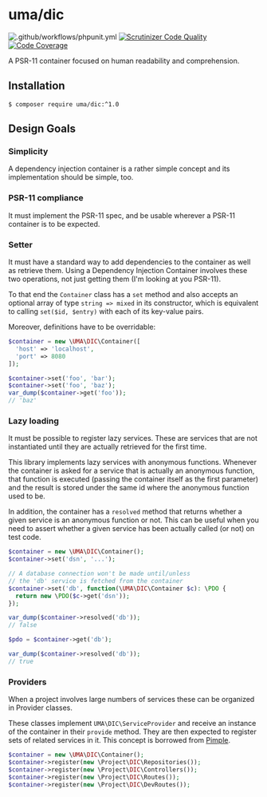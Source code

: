 # uma/dic

![.github/workflows/phpunit.yml](https://github.com/1ma/DIC/workflows/.github/workflows/phpunit.yml/badge.svg) [![Scrutinizer Code Quality](https://scrutinizer-ci.com/g/1ma/DIC/badges/quality-score.png?b=master)](https://scrutinizer-ci.com/g/1ma/DIC/?branch=master) [![Code Coverage](https://scrutinizer-ci.com/g/1ma/DIC/badges/coverage.png?b=master)](https://scrutinizer-ci.com/g/1ma/DIC/?branch=master)

A PSR-11 container focused on human readability and comprehension.


## Installation

```
$ composer require uma/dic:^1.0
```


## Design Goals

### Simplicity

A dependency injection container is a rather simple concept and its implementation should be simple, too.

### PSR-11 compliance

It must implement the PSR-11 spec, and be usable wherever a PSR-11 container is to be expected.

### Setter

It must have a standard way to add dependencies to the container as well as retrieve them. Using
a Dependency Injection Container involves these two operations, not just getting them (I'm looking at you PSR-11).

To that end the `Container` class has a `set` method and also accepts an optional array of type
`string => mixed` in its constructor, which is equivalent to calling `set($id, $entry)` with each of
its key-value pairs.

Moreover, definitions have to be overridable:

```php
$container = new \UMA\DIC\Container([
  'host' => 'localhost',
  'port' => 8080
]);

$container->set('foo', 'bar');
$container->set('foo', 'baz');
var_dump($container->get('foo'));
// 'baz'
```

### Lazy loading

It must be possible to register lazy services. These are services that are not instantiated until they are
actually retrieved for the first time.

This library implements lazy services with anonymous functions. Whenever the container is asked for a service
that is actually an anonymous function, that function is executed (passing the container itself as the
first parameter) and the result is stored under the same id where the anonymous function used to be.

In addition, the container has a `resolved` method that returns whether a given service is an anonymous
function or not. This can be useful when you need to assert whether a given service has been actually
called (or not) on test code.

```php
$container = new \UMA\DIC\Container();
$container->set('dsn', '...');

// A database connection won't be made until/unless
// the 'db' service is fetched from the container
$container->set('db', function(\UMA\DIC\Container $c): \PDO {
  return new \PDO($c->get('dsn'));
});

var_dump($container->resolved('db'));
// false

$pdo = $container->get('db');

var_dump($container->resolved('db'));
// true
```

### Providers

When a project involves large numbers of services these can be organized in Provider classes.

These classes implement `UMA\DIC\ServiceProvider` and receive an instance of the container in
their `provide` method. They are then expected to register sets of related services in it. This
concept is borrowed from [Pimple](https://github.com/silexphp/Pimple).

```php
$container = new \UMA\DIC\Container();
$container->register(new \Project\DIC\Repositories());
$container->register(new \Project\DIC\Controllers());
$container->register(new \Project\DIC\Routes());
$container->register(new \Project\DIC\DevRoutes());
```
